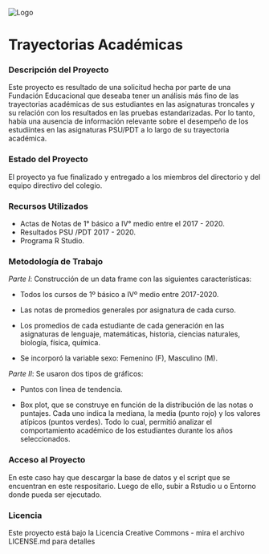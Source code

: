 ![Logo](https://github.com/ClaudioRojasMon/Trayectorias_Academicas/blob/79b362cb03730b1e8f20d9116f9fc4cbfddd78fc/Original%20Logo.png)

# Trayectorias Académicas

### Descripción del Proyecto

Este proyecto es resultado de una solicitud hecha por parte de una Fundación Educacional que deseaba tener un análisis más fino de las trayectorias académicas de sus estudiantes en las asignaturas troncales y su relación con los resultados en las pruebas estandarizadas. Por lo tanto, había una ausencia de información relevante sobre el desempeño de los estudiintes en las asignaturas PSU/PDT a lo largo de su trayectoria académica. 

### Estado del Proyecto

El proyecto ya fue finalizado y entregado a los miembros del directorio y del equipo directivo del colegio. 

### Recursos Utilizados

- Actas de Notas de 1° básico a IV° medio entre el 2017 - 2020.
- Resultados PSU /PDT 2017 - 2020.
- Programa R Studio.

### Metodología de Trabajo   

*Parte I*: Construcción de un data frame con las siguientes características:

- Todos los cursos de 1º básico a IVº medio entre 2017-2020.

- Las notas de promedios generales por asignatura de cada curso.

- Los promedios de cada estudiante de cada generación en las asignaturas de lenguaje, matemáticas, historia, ciencias naturales, biología, física, química. 

- Se incorporó la variable sexo: Femenino (F), Masculino (M). 

*Parte II*: Se usaron dos tipos de gráficos:

- Puntos con linea de tendencia.

- Box plot, que se construye en función de la distribución de las notas o puntajes. Cada uno indica la mediana, la media (punto rojo) y los valores atípicos (puntos verdes). Todo lo cual, permitió analizar el comportamiento académico de los estudiantes durante los años seleccionados. 


### Acceso al Proyecto

En este caso hay que descargar la base de datos y el script que se encuentran en este respositario. Luego de ello, subir a Rstudio u o Entorno donde pueda ser ejecutado. 

### Licencia 

Este proyecto está bajo la Licencia Creative Commons  - mira el archivo LICENSE.md para detalles
